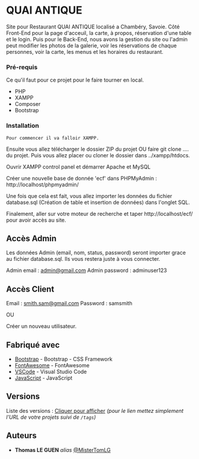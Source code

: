 # QUAI ANTIQUE

Site pour Restaurant QUAI ANTIQUE localisé a Chambéry, Savoie. Côté Front-End pour la page d'acceuil, la carte, à propos, réservation d'une table et le login. Puis pour le Back-End, nous avons la gestion du site ou l'admin peut modifier les photos de la galerie, voir les réservations de chaque personnes, voir la carte, les menus et les horaires du restaurant.

### Pré-requis

Ce qu'il faut pour ce projet pour le faire tourner en local.

- PHP
- XAMPP
- Composer
- Bootstrap

### Installation

``Pour commencer il va falloir XAMPP.``

Ensuite vous allez télécharger le dossier ZIP du projet OU faire git clone .... du projet.
Puis vous allez placer ou cloner le dossier dans ../xampp/htdocs.

Ouvrir XAMPP control panel et démarrer Apache et MySQL

Créer une nouvelle base de donnée 'ecf' dans PHPMyAdmin : http://localhost/phpmyadmin/

Une fois que cela est fait, vous allez importer les données du fichier database.sql (Création de table et insertion de données) dans l'onglet SQL.

Finalement, aller sur votre moteur de recherche et taper http://localhost/ecf/ pour avoir accès au site.

## Accès Admin 

Les données Admin (email, nom, status, password) seront importer grace au fichier database.sql. Ils vous restera juste à vous connecter.

Admin email : admin@gmail.com
Admin password : adminuser123

## Accès Client

Email : smith.sam@gmail.com
Password : samsmith

OU 

Créer un nouveau utilisateur.

## Fabriqué avec

* [Bootstrap](https://getbootstrap.com/) - Bootstrap - CSS Framework
* [FontAwesome](https://fontawesome.com/) - FontAwesome
* [VSCode](https://code.visualstudio.com/) - Visual Studio Code
* [JavaScript](https://www.javascript.com/) - JavaScript


## Versions
Liste des versions : [Cliquer pour afficher](https://github.com/your/project-name/tags)
_(pour le lien mettez simplement l'URL de votre projets suivi de ``/tags``)_

## Auteurs

* **Thomas LE GUEN** _alias_ [@MisterTomLG](https://github.com/MisterTomLG)
